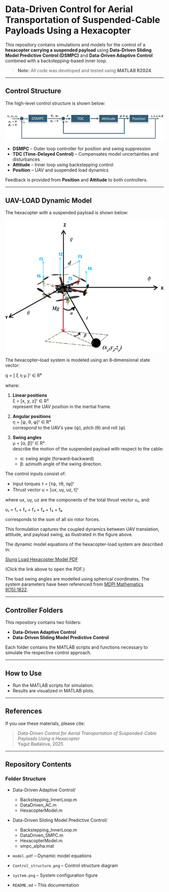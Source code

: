 # Data-Driven Control for Aerial Transportation of Suspended-Cable Payloads Using a Hexacopter

This repository contains simulations and models for the control of a **hexacopter carrying a suspended payload** using **Data-Driven Sliding Model Predictive Control (DSMPC)** and **Data-Driven Adaptive Control** combined with a backstepping-based inner loop.

> **Note:** All code was developed and tested using **MATLAB R2024**.

---

## Control Structure

The high-level control structure is shown below:

![Control Block Diagram](Control_structure.png)

- **DSMPC** – Outer loop controller for position and swing suppression  
- **TDC (Time-Delayed Control)** – Compensates model uncertainties and disturbances  
- **Attitude** – Inner loop using backstepping control  
- **Position** – UAV and suspended load dynamics

Feedback is provided from **Position** and **Attitude** to both controllers.

---

## UAV-LOAD Dynamic Model

The hexacopter with a suspended payload is shown below:

![UAV-Payload System](system.png)

The hexacopter–load system is modeled using an 8‑dimensional state vector:

q = [ ξ  η  μ ]ᵀ ∈ R⁸

where:

1. **Linear positions**  
   ξ = [x, y, z]ᵀ ∈ R³  
   represent the UAV position in the inertial frame.

2. **Angular positions**  
   η = [ψ, θ, φ]ᵀ ∈ R³  
   correspond to the UAV’s yaw (ψ), pitch (θ) and roll (φ).

3. **Swing angles**  
   μ = [α, β]ᵀ ∈ R²  
   describe the motion of the suspended payload with respect to the cable:
   - α: swing angle (forward–backward)
   - β: azimuth angle of the swing direction.

The control inputs consist of:
- Input torques τ = [τψ, τθ, τφ]ᵀ
- Thrust vector u = [ux, uy, uz, t]ᵀ

where ux, uy, uz are the components of the total thrust vector u₁, and:

u₁ = f₁ + f₂ + f₃ + f₄ + f₅ + f₆

corresponds to the sum of all six rotor forces.

This formulation captures the coupled dynamics between UAV translation,
attitude, and payload swing, as illustrated in the figure above.


The dynamic model equations of the hexacopter-load system are described in:

[Slung Load Hexacopter Model PDF](model.pdf)

(Click the link above to open the PDF.)

The load swing angles are modelled using spherical coordinates.
The system parameters have been referenced from [MDPI Mathematics 9(15):1822](https://www.mdpi.com/2227-7390/9/15/1822).

---
## Controller Folders

This repository contains two folders:

- **Data-Driven Adaptive Control**  
- **Data-Driven Sliding Model Predictive Control**  

Each folder contains the MATLAB scripts and functions necessary to simulate the respective control approach.

---
## How to Use

- Run the MATLAB scripts for simulation.
- Results are visualized in MATLAB plots.

---

## References

If you use these materials, please cite:

> *Data-Driven Control for Aerial Transportation of Suspended-Cable Payloads Using a Hexacopter*  
> Yagut Badalova, 2025

---

## Repository Contents

### Folder Structure

- Data-Driven Adaptive Control/
  - Backstepping_InnerLoop.m
  - DataDriven_AC.m
  - HexacopterModel.m

- Data-Driven Sliding Model Predictive Control/
  - Backstepping_InnerLoop.m
  - DataDriven_SMPC.m
  - HexacopterModel.m
  - smpc_alpha.mat

- `model.pdf` – Dynamic model equations
- `Control_structure.png` – Control structure diagram
- `system.png` – System configuration figure
- `README.md` – This documentation